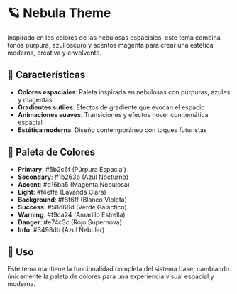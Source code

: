 # 🪐 Nebula Theme

Inspirado en los colores de las nebulosas espaciales, este tema combina tonos púrpura, azul oscuro y acentos magenta para crear una estética moderna, creativa y envolvente.

## 🎨 Características

- **Colores espaciales**: Paleta inspirada en nebulosas con púrpuras, azules y magentas
- **Gradientes sutiles**: Efectos de gradiente que evocan el espacio
- **Animaciones suaves**: Transiciones y efectos hover con temática espacial
- **Estética moderna**: Diseño contemporáneo con toques futuristas

## 🌌 Paleta de Colores

- **Primary**: #5b2c6f (Púrpura Espacial)
- **Secondary**: #1b263b (Azul Nocturno)  
- **Accent**: #d16ba5 (Magenta Nebulosa)
- **Light**: #f4effa (Lavanda Clara)
- **Background**: #f8f6ff (Blanco Violeta)
- **Success**: #58d68d (Verde Galáctico)
- **Warning**: #f9ca24 (Amarillo Estrella)
- **Danger**: #e74c3c (Rojo Supernova)
- **Info**: #3498db (Azul Nebular)

## 🚀 Uso

Este tema mantiene la funcionalidad completa del sistema base, cambiando únicamente la paleta de colores para una experiencia visual espacial y moderna.